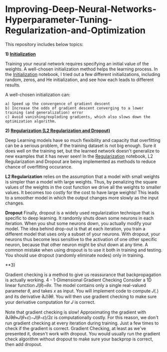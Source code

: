 # Improving-Deep-Neural-Networks-Hyperparameter-Tuning-Regularization-and-Optimization

This repository includes below topics:

**1) [Initialization](https://github.com/Zahra-Bakhtiari/Improving-Deep-Neural-Networks-Hyperparameter-Tuning-Regularization-and-Optimization/blob/main/Initialization.ipynb)**

Training your neural network requires specifying an initial value of the weights. A well-chosen initialization method helps the learning process.
In the [Initialization](https://github.com/Zahra-Bakhtiari/Improving-Deep-Neural-Networks-Hyperparameter-Tuning-Regularization-and-Optimization/blob/main/Initialization.ipynb) notebook, I tried out a few different initializations, including random, zeros, and He initialization, and see how each leads to different results.

A well-chosen initialization can:

    a) Speed up the convergence of gradient descent
    b) Increase the odds of gradient descent converging to a lower training (and generalization) error
    c) Avoid vanishing/exploding gradients, which also slows down the optimization algorithm. 


**2) [Regularization (L2 Regularization and Dropout)](https://github.com/Zahra-Bakhtiari/Improving-Deep-Neural-Networks-Hyperparameter-Tuning-Regularization-and-Optimization/blob/main/Regularization.ipynb)**

Deep Learning models have so much flexibility and capacity that overfitting can be a serious problem, if the training dataset is not big enough. Sure it does well on the training set, but the learned network doesn't generalize to new examples that it has never seen!
In the [Regularization](https://github.com/Zahra-Bakhtiari/Improving-Deep-Neural-Networks-Hyperparameter-Tuning-Regularization-and-Optimization/blob/main/Regularization.ipynb) notebook, L2 Regularization and Dropout are being implemented as methods to reduce chance of overfitting occurance. 

**L2 Regularization** relies on the assumption that a model with small weights is simpler than a model with large weights. Thus, by penalizing the square values of the weights in the cost function we drive all the weights to smaller values. It becomes too costly for the cost to have large weights! This leads to a smoother model in which the output changes more slowly as the input changes. 


**Dropout**
Finally, dropout is a widely used regularization technique that is specific to deep learning. It randomly shuts down some neurons in each iteration. When you shut some neurons down, you actually modify your model. The idea behind drop-out is that at each iteration, you train a different model that uses only a subset of your neurons. With dropout, your neurons thus become less sensitive to the activation of one other specific neuron, because that other neuron might be shut down at any time. A common mistake when using dropout is to use it both in training and testing. You should use dropout (randomly eliminate nodes) only in training. 

    
**3)

Gradient checking is a method to give us reassurance that backpropagation is actually working. 4 - 1-Dimensional Gradient Checking
Consider a 1D linear function 𝐽(𝜃)=𝜃𝑥. The model contains only a single real-valued parameter 𝜃, and takes 𝑥 as input. You will implement code to compute 𝐽(.) and its derivative ∂𝐽/∂𝜃. You will then use gradient checking to make sure your derivative computation for 𝐽 is correct. 

Note that gradient checking is slow! Approximating the gradient with ∂𝐽∂𝜃≈𝐽(𝜃+𝜀)−𝐽(𝜃−𝜀)/2𝜀 is computationally costly. For this reason, we don't run gradient checking at every iteration during training. Just a few times to check if the gradient is correct. Gradient Checking, at least as we've presented it, doesn't work with dropout. You would usually run the gradient check algorithm without dropout to make sure your backprop is correct, then add dropout.



